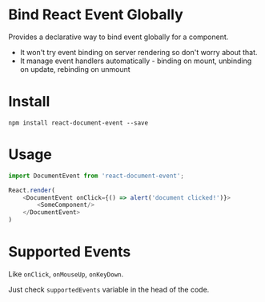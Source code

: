 # Bind React Event Globally

Provides a declarative way to bind event globally for a component.

- It won't try event binding on server rendering so don't worry about that.
- It manage event handlers automatically - binding on mount, unbinding on update, rebinding on unmount

# Install

```
npm install react-document-event --save
```

# Usage

```javascript
import DocumentEvent from 'react-document-event';

React.render(
    <DocumentEvent onClick={() => alert('document clicked!')}>
        <SomeComponent/>
    </DocumentEvent>
)
```

# Supported Events

Like `onClick`, `onMouseUp`, `onKeyDown`.

Just check `supportedEvents` variable in the head of the code.